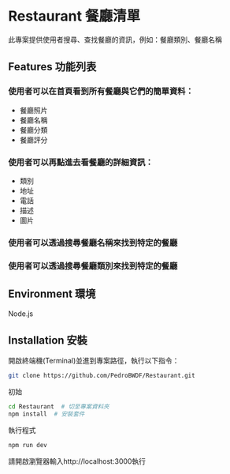 # Restaurant 餐廳清單

此專案提供使用者搜尋、查找餐廳的資訊，例如：餐廳類別、餐廳名稱

## Features 功能列表
### 使用者可以在首頁看到所有餐廳與它們的簡單資料：
- 餐廳照片
- 餐廳名稱
- 餐廳分類
- 餐廳評分
### 使用者可以再點進去看餐廳的詳細資訊：
- 類別
- 地址
- 電話
- 描述
- 圖片
### 使用者可以透過搜尋餐廳名稱來找到特定的餐廳
### 使用者可以透過搜尋餐廳類別來找到特定的餐廳

## Environment 環境
Node.js

## Installation 安裝
開啟終端機(Terminal)並進到專案路徑，執行以下指令：
```bash
git clone https://github.com/PedroBWDF/Restaurant.git
```
初始
```bash
cd Restaurant  # 切至專案資料夾
npm install  # 安裝套件
```
執行程式
```bash
npm run dev
```
請開啟瀏覽器輸入http://localhost:3000執行
